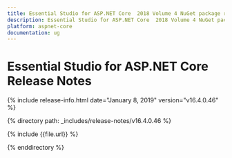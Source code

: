 ```yaml
---
title: Essential Studio for ASP.NET Core  2018 Volume 4 NuGet package release  Release Notes  
description: Essential Studio for ASP.NET Core  2018 Volume 4 NuGet package release  Release Notes  
platform: aspnet-core
documentation: ug
---
```


# Essential Studio for ASP.NET Core  Release Notes  

{% include release-info.html date="January 8, 2019"  version="v16.4.0.46" %} 


{% directory path: _includes/release-notes/v16.4.0.46 %}

{% include {{file.url}} %}

{% enddirectory %}